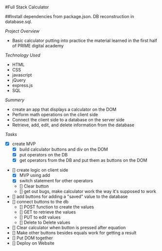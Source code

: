 #Full Stack Calculator

##Install dependencies from package.json.  DB reconstruction in database.sql.

*Project Overview*
- Basic calculator putting into practice the material learned in the first half of PRIME digital academy

*Technology Used*
- HTML
- CSS
- javascript
- jQuery
- express.js
- SQL

*Summery*
- create an app that displays a calculator on the DOM
- Perform math operations on the client side
- Connect the client side to a database on the server side
- Retrieve, add, edit, and delete information from the database

*Tasks*

- [x] create MVP
  - [x] build calculator buttons and div on the DOM
  - [x] put operators on the DB
  - [x] get operators from the DB and put them as buttons on the DOM
- [] create logic on client side
  - [x] MVP using add
  - [x] switch statement for other operators
  - [] Clear button
  - [] get out bugs, make calculator work the way it's supposed to work
- [] add buttons for adding a "saved" value to the database
- [] connect buttons to the db
  - [] POST function to create the values
  - [] GET to retrieve the values
  - [] PUT to edit values
  - [] Delete to Delete values
- [] Clear calculator when button is pressed after equation
- [] Make other buttons besides equals work for getting a result
- [] Put DOM together
- [] Deploy on Website
